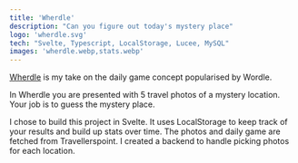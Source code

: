 ```yaml
---
title: 'Wherdle'
description: "Can you figure out today's mystery place"
logo: 'wherdle.svg'
tech: "Svelte, Typescript, LocalStorage, Lucee, MySQL"
images: 'wherdle.webp,stats.webp'
---
```


[Wherdle](https://wherdle.travellerspoint.com) is my take on the daily game concept popularised by Wordle. 

In Wherdle you are presented with 5 travel photos of a mystery location. Your job is to guess the mystery place. 

I chose to build this project in Svelte. It uses LocalStorage to keep track of your results and build up stats over time. The photos and daily game are fetched from Travellerspoint. I created a backend to handle picking photos for each location. 
